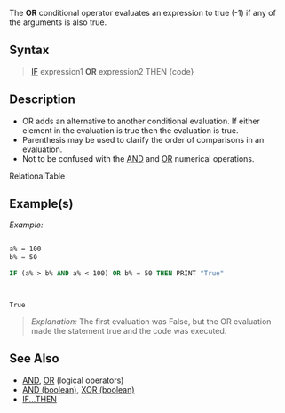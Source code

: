 The **OR** conditional operator evaluates an expression to true (-1) if any of the arguments is also true.


## Syntax

>  [IF](IF) expression1 **OR** expression2 THEN {code}


## Description

* OR adds an alternative to another conditional evaluation. If either element in the evaluation is true then the evaluation is true.
* Parenthesis may be used to clarify the order of comparisons in an evaluation.
* Not to be confused with the [AND](AND) and [OR](OR) numerical operations.


RelationalTable


## Example(s)

*Example:* 

```vb

a% = 100
b% = 50

IF (a% > b% AND a% < 100) OR b% = 50 THEN PRINT "True"

```

```text


True

```

>  *Explanation:* The first evaluation was False, but the OR evaluation made the statement true and the code was executed.


## See Also

* [AND](AND), [OR](OR) (logical operators)
* [AND (boolean)](AND (boolean)), [XOR (boolean)](XOR (boolean))
* [IF...THEN](IF...THEN)




